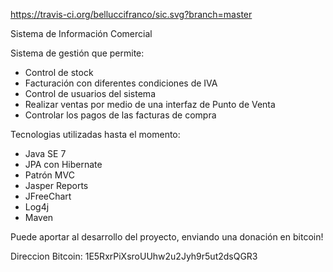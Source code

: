 https://travis-ci.org/belluccifranco/sic.svg?branch=master

Sistema de Información Comercial

Sistema de gestión que permite:
- Control de stock
- Facturación con diferentes condiciones de IVA
- Control de usuarios del sistema
- Realizar ventas por medio de una interfaz de Punto de Venta
- Controlar los pagos de las facturas de compra


Tecnologias utilizadas hasta el momento:
- Java SE 7
- JPA con Hibernate
- Patrón MVC
- Jasper Reports
- JFreeChart
- Log4j
- Maven

Puede aportar al desarrollo del proyecto, enviando una donación en bitcoin!

Direccion Bitcoin: 1E5RxrPiXsroUUhw2u2Jyh9r5ut2dsQGR3
